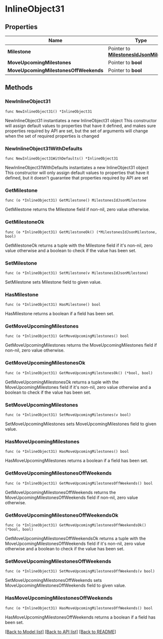 # InlineObject31

## Properties

Name | Type | Description | Notes
------------ | ------------- | ------------- | -------------
**Milestone** | Pointer to [**MilestonesIdJsonMilestone**](_milestones__id__json_milestone.md) |  | [optional] 
**MoveUpcomingMilestones** | Pointer to **bool** |  | [optional] 
**MoveUpcomingMilestonesOffWeekends** | Pointer to **bool** |  | [optional] 

## Methods

### NewInlineObject31

`func NewInlineObject31() *InlineObject31`

NewInlineObject31 instantiates a new InlineObject31 object
This constructor will assign default values to properties that have it defined,
and makes sure properties required by API are set, but the set of arguments
will change when the set of required properties is changed

### NewInlineObject31WithDefaults

`func NewInlineObject31WithDefaults() *InlineObject31`

NewInlineObject31WithDefaults instantiates a new InlineObject31 object
This constructor will only assign default values to properties that have it defined,
but it doesn't guarantee that properties required by API are set

### GetMilestone

`func (o *InlineObject31) GetMilestone() MilestonesIdJsonMilestone`

GetMilestone returns the Milestone field if non-nil, zero value otherwise.

### GetMilestoneOk

`func (o *InlineObject31) GetMilestoneOk() (*MilestonesIdJsonMilestone, bool)`

GetMilestoneOk returns a tuple with the Milestone field if it's non-nil, zero value otherwise
and a boolean to check if the value has been set.

### SetMilestone

`func (o *InlineObject31) SetMilestone(v MilestonesIdJsonMilestone)`

SetMilestone sets Milestone field to given value.

### HasMilestone

`func (o *InlineObject31) HasMilestone() bool`

HasMilestone returns a boolean if a field has been set.

### GetMoveUpcomingMilestones

`func (o *InlineObject31) GetMoveUpcomingMilestones() bool`

GetMoveUpcomingMilestones returns the MoveUpcomingMilestones field if non-nil, zero value otherwise.

### GetMoveUpcomingMilestonesOk

`func (o *InlineObject31) GetMoveUpcomingMilestonesOk() (*bool, bool)`

GetMoveUpcomingMilestonesOk returns a tuple with the MoveUpcomingMilestones field if it's non-nil, zero value otherwise
and a boolean to check if the value has been set.

### SetMoveUpcomingMilestones

`func (o *InlineObject31) SetMoveUpcomingMilestones(v bool)`

SetMoveUpcomingMilestones sets MoveUpcomingMilestones field to given value.

### HasMoveUpcomingMilestones

`func (o *InlineObject31) HasMoveUpcomingMilestones() bool`

HasMoveUpcomingMilestones returns a boolean if a field has been set.

### GetMoveUpcomingMilestonesOffWeekends

`func (o *InlineObject31) GetMoveUpcomingMilestonesOffWeekends() bool`

GetMoveUpcomingMilestonesOffWeekends returns the MoveUpcomingMilestonesOffWeekends field if non-nil, zero value otherwise.

### GetMoveUpcomingMilestonesOffWeekendsOk

`func (o *InlineObject31) GetMoveUpcomingMilestonesOffWeekendsOk() (*bool, bool)`

GetMoveUpcomingMilestonesOffWeekendsOk returns a tuple with the MoveUpcomingMilestonesOffWeekends field if it's non-nil, zero value otherwise
and a boolean to check if the value has been set.

### SetMoveUpcomingMilestonesOffWeekends

`func (o *InlineObject31) SetMoveUpcomingMilestonesOffWeekends(v bool)`

SetMoveUpcomingMilestonesOffWeekends sets MoveUpcomingMilestonesOffWeekends field to given value.

### HasMoveUpcomingMilestonesOffWeekends

`func (o *InlineObject31) HasMoveUpcomingMilestonesOffWeekends() bool`

HasMoveUpcomingMilestonesOffWeekends returns a boolean if a field has been set.


[[Back to Model list]](../README.md#documentation-for-models) [[Back to API list]](../README.md#documentation-for-api-endpoints) [[Back to README]](../README.md)


